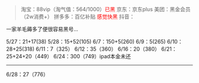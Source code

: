 > 淘宝：88vip（淘气值：564/1000）<font color="#ff0000">已黑</font>
> 京东：京东plus
> 美团：黑金会员（2w消费+）
> 拼多多：百亿补贴 <font color="#ff0000">感觉快黑</font>
> 抖音： 

一家羊毛薅多了便很容易黑号...

5/27：21+17(38)
5/28：15+52(105)
6/7：150+5(260)
6/9：5(265)
6/10：28+25(318)
6/11：7（325）
6/12：35（360）
6/16：20（380）
6/21：25+24+20（449）
6/24：300（749）ipad本金未还

---

6/28：27（776）


